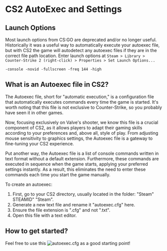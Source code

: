 # CS2 AutoExec and Settings

## Launch Options
Most launch options from CS:GO are deprecated and/or no longer useful. Historically it was a useful way to automatically execute your autoexec file, but with CS2 the game will autodetect any autoexec files if they are in the correct file path location.
Enter launch options at `Steam > Library > Counter-Strike 2 (right-click) > Properties > Set Launch Options...`
```
-console -novid -fullscreen -freq 144 -high
```

## What is an Autoexec file in CS2?

The Autoexec file, short for "automatic execution," is a configuration file that automatically executes commands every time the game is started. It's worth noting that this file is not exclusive to Counter-Strike, so you probably have seen it in other games.

Now, focusing exclusively on Valve's shooter, we know this file is a crucial component of CS2, as it allows players to adapt their gaming skills according to your preferences and, above all, style of play. From adjusting mouse sensitivity to graphics settings, the Autoexec file is a gateway to fine-tuning your CS2 experience.

Put another way, the Autoexec file is a list of console commands written in text format without a default extension. Furthermore, these commands are executed in sequence when the game starts, applying your preferred settings instantly. As a result, this eliminates the need to enter these commands each time you start the game manually.

To create an autoexec:
1. First, go to your CS2 directory, usually located in the folder: "Steam" STEAMID" "Steam".
2. Generate a new text file and rename it "autoexec.cfg" here.
3. Ensure the file extension is ".cfg" and not ".txt".
4. Open this file with a text editor.


## How to get started?
Feel free to use this ![autoexec.cfg](https://github.com/pynacl/cs2/blob/main/autoexec.cfg) as a good starting point!
